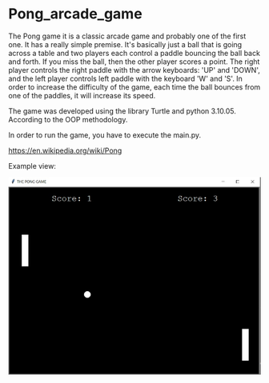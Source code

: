 # Pong_arcade_game
 
The Pong game it is a classic arcade game and probably one of the first one. It has a really simple premise. It's basically just a ball that is going across a table and two players each control a paddle bouncing the ball back and forth. If you miss the ball, then the other player scores a point. The right player controls the right paddle with the arrow keyboards: 'UP' and 'DOWN', and the left player controls left paddle with the keyboard 'W' and 'S'. In order to increase the difficulty of the game, each time the ball bounces from one of the paddles, it will increase its speed. 

The game was developed using the library Turtle and python 3.10.05. According to the OOP methodology. 

In order to run the game, you have to execute the main.py.

https://en.wikipedia.org/wiki/Pong

Example view: 

![Screenshot](example_view.JPG)